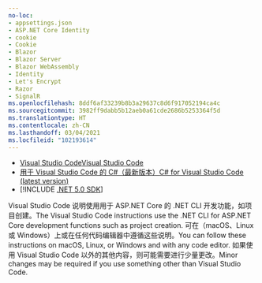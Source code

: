 ```yaml
---
no-loc:
- appsettings.json
- ASP.NET Core Identity
- cookie
- Cookie
- Blazor
- Blazor Server
- Blazor WebAssembly
- Identity
- Let's Encrypt
- Razor
- SignalR
ms.openlocfilehash: 8ddf6af33239b8b3a29637c8d6f917052194ca4c
ms.sourcegitcommit: 3982ff9dabb5b12aeb0a61cde2686b5253364f5d
ms.translationtype: HT
ms.contentlocale: zh-CN
ms.lasthandoff: 03/04/2021
ms.locfileid: "102193614"
---
```

* [<span data-ttu-id="a6ad1-101">Visual Studio Code</span><span class="sxs-lookup"><span data-stu-id="a6ad1-101">Visual Studio Code</span></span>](https://code.visualstudio.com/download)
* [<span data-ttu-id="a6ad1-102">用于 Visual Studio Code 的 C#（最新版本）</span><span class="sxs-lookup"><span data-stu-id="a6ad1-102">C# for Visual Studio Code (latest version)</span></span>](https://marketplace.visualstudio.com/items?itemName=ms-dotnettools.csharp)
* [!INCLUDE [.NET 5.0 SDK](~/includes/5.0-SDK.md)]

<span data-ttu-id="a6ad1-103">Visual Studio Code 说明使用用于 ASP.NET Core 的 .NET CLI 开发功能，如项目创建。</span><span class="sxs-lookup"><span data-stu-id="a6ad1-103">The Visual Studio Code instructions use the .NET CLI for ASP.NET Core development functions such as project creation.</span></span> <span data-ttu-id="a6ad1-104">可在（macOS、Linux 或 Windows）上或在任何代码编辑器中遵循这些说明。</span><span class="sxs-lookup"><span data-stu-id="a6ad1-104">You can follow these instructions on macOS, Linux, or Windows and with any code editor.</span></span> <span data-ttu-id="a6ad1-105">如果使用 Visual Studio Code 以外的其他内容，则可能需要进行少量更改。</span><span class="sxs-lookup"><span data-stu-id="a6ad1-105">Minor changes may be required if you use something other than Visual Studio Code.</span></span>
